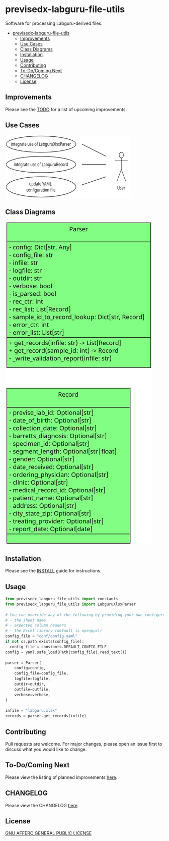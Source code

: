 # previsedx-labguru-file-utils

Software for processing Labguru-derived files.

- [previsedx-labguru-file-utils](#previsedx-labguru-file-utils)
  - [Improvements](#improvements)
  - [Use Cases](#use-cases)
  - [Class Diagrams](#class-diagrams)
  - [Installation](#installation)
  - [Usage](#usage)
  - [Contributing](#contributing)
  - [To-Do/Coming Next](#to-docoming-next)
  - [CHANGELOG](#changelog)
  - [License](#license)


## Improvements

Please see the [TODO](docs/TODO.md) for a list of upcoming improvements.

## Use Cases

<img src="use_cases.png" width="400" height="200" alt="Use Case diagram">

## Class Diagrams

![class diagrams](class_diagrams.png)

## Installation

Please see the [INSTALL](docs/INSTALL.md) guide for instructions.

## Usage

```python
from previsedx_labguru_file_utils import constants
from previsedx_labguru_file_utils import LabguruXlsxParser

# You can override any of the following by providing your own configuration file:
# - the sheet name
# - expected column headers
# - the Excel library (default is openpyxl)
config_file = "conf/config.yaml"
if not os.path.exists(config_file):
  config_file = constants.DEFAULT_CONFIG_FILE
config = yaml.safe_load(Path(config_file).read_text())

parser = Parser(
    config=config,
    config_file=config_file,
    logfile=logfile,
    outdir=outdir,
    outfile=outfile,
    verbose=verbose,
)

infile = "labguru.xlsx"
records = parser.get_records(infile)

```
## Contributing

Pull requests are welcome. For major changes, please open an issue first
to discuss what you would like to change.

## To-Do/Coming Next

Please view the listing of planned improvements [here](docs/TODO.md).

## CHANGELOG

Please view the CHANGELOG [here](docs/CHANGELOG.md).

## License

[GNU AFFERO GENERAL PUBLIC LICENSE](docs/LICENSE)
